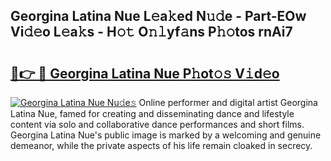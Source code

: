 ## Georgina Latina Nue L𝚎a𝚔ed N𝚞𝚍e - Part-EOw Vi𝚍𝚎o L𝚎a𝚔s - H𝚘𝚝 O𝚗𝚕yf𝚊ns P𝚑𝚘tos rnAi7

# <h2><a href="http://kf5bmc8.oniu.top/?m=Georgina+Latina+Nue">🔗👉 🔴 Georgina Latina Nue P𝚑ot𝚘𝚜 V𝚒d𝚎o</a></h2>

[![Georgina Latina Nue Nu𝚍e𝚜](https://i.imgur.com/0qMVB7G.gif)](http://kf5bmc8.oniu.top/?m=Georgina+Latina+Nue)
Online performer and digital artist Georgina Latina Nue, famed for creating and disseminating dance and lifestyle content via solo and collaborative dance performances and short films. Georgina Latina Nue's public image is marked by a welcoming and genuine demeanor, while the private aspects of his life remain cloaked in secrecy.  
